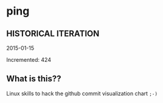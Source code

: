 # ping

## HISTORICAL ITERATION
2015-01-15

Incremented: 424

## What is this?? 
Linux skills to hack the github commit visualization chart `;-)`
